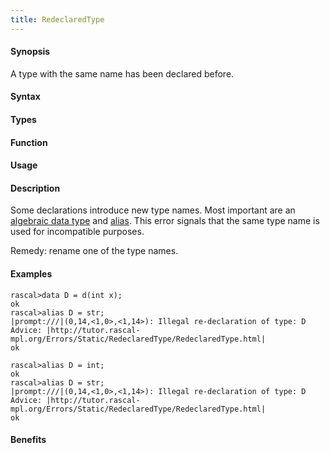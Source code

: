 ```yaml
---
title: RedeclaredType
---
```


#### Synopsis

A type with the same name has been declared before.

#### Syntax

#### Types

#### Function
       
#### Usage

#### Description

Some declarations introduce new type names. Most important are an 
[algebraic data type](/Rascal/Declarations/AlgebraicDataType) and [alias](/Rascal/Declarations/Alias).
This error signals that the same type name is used for incompatible purposes.

Remedy: rename one of the type names.

#### Examples


```rascal-shell
rascal>data D = d(int x);
ok
rascal>alias D = str;
|prompt:///|(0,14,<1,0>,<1,14>): Illegal re-declaration of type: D
Advice: |http://tutor.rascal-mpl.org/Errors/Static/RedeclaredType/RedeclaredType.html|
ok
```


```rascal-shell
rascal>alias D = int;
ok
rascal>alias D = str;
|prompt:///|(0,14,<1,0>,<1,14>): Illegal re-declaration of type: D
Advice: |http://tutor.rascal-mpl.org/Errors/Static/RedeclaredType/RedeclaredType.html|
ok
```

#### Benefits


